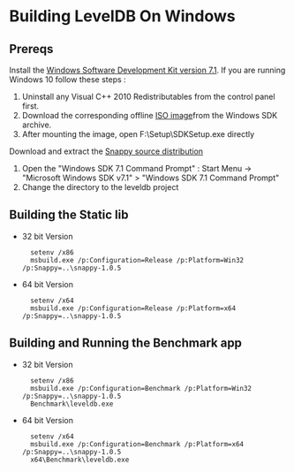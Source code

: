 # Building LevelDB On Windows

## Prereqs 

Install the [Windows Software Development Kit version 7.1](https://www.microsoft.com/en-us/download/confirmation.aspx?id=8279).
If you are running Windows 10 follow these steps :

1. Uninstall any Visual C++ 2010 Redistributables from the control panel first. 
2. Download the corresponding offline [ISO image](http://download.microsoft.com/download/F/1/0/F10113F5-B750-4969-A255-274341AC6BCE/GRMSDKX_EN_DVD.iso)from the Windows SDK archive.
3. After mounting the image, open F:\Setup\SDKSetup.exe directly

Download and extract the [Snappy source distribution](https://codeload.github.com/google/snappy/legacy.tar.gz/master)

1. Open the "Windows SDK 7.1 Command Prompt" :
   Start Menu -> "Microsoft Windows SDK v7.1" > "Windows SDK 7.1 Command Prompt"
2. Change the directory to the leveldb project

## Building the Static lib 

* 32 bit Version 

        setenv /x86
        msbuild.exe /p:Configuration=Release /p:Platform=Win32 /p:Snappy=..\snappy-1.0.5

* 64 bit Version 

        setenv /x64
        msbuild.exe /p:Configuration=Release /p:Platform=x64 /p:Snappy=..\snappy-1.0.5


## Building and Running the Benchmark app

* 32 bit Version 

	    setenv /x86
	    msbuild.exe /p:Configuration=Benchmark /p:Platform=Win32 /p:Snappy=..\snappy-1.0.5
		Benchmark\leveldb.exe

* 64 bit Version 

	    setenv /x64
	    msbuild.exe /p:Configuration=Benchmark /p:Platform=x64 /p:Snappy=..\snappy-1.0.5
	    x64\Benchmark\leveldb.exe


